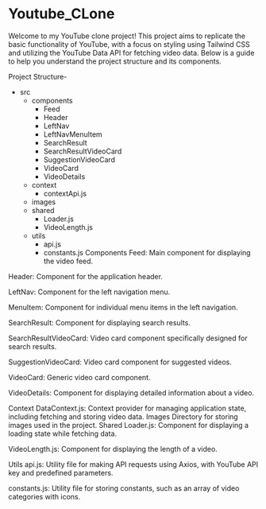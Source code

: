 # Youtube_CLone
Welcome to my YouTube clone project! This project aims to replicate the basic functionality of YouTube, with a focus on styling using Tailwind CSS and utilizing the YouTube Data API for fetching video data. Below is a guide to help you understand the project structure and its components.

Project Structure-
- src
  - components
    - Feed
    - Header
    - LeftNav
    - LeftNavMenuItem
    - SearchResult
    - SearchResultVideoCard
    - SuggestionVideoCard
    - VideoCard
    - VideoDetails
  - context
    - contextApi.js
  - images
  - shared
    - Loader.js
    - VideoLength.js
  - utils
    - api.js
    - constants.js
Components
Feed: Main component for displaying the video feed.

Header: Component for the application header.

LeftNav: Component for the left navigation menu.

MenuItem: Component for individual menu items in the left navigation.

SearchResult: Component for displaying search results.

SearchResultVideoCard: Video card component specifically designed for search results.

SuggestionVideoCard: Video card component for suggested videos.

VideoCard: Generic video card component.

VideoDetails: Component for displaying detailed information about a video.

Context
DataContext.js: Context provider for managing application state, including fetching and storing video data.
Images
Directory for storing images used in the project.
Shared
Loader.js: Component for displaying a loading state while fetching data.

VideoLength.js: Component for displaying the length of a video.

Utils
api.js: Utility file for making API requests using Axios, with YouTube API key and predefined parameters.

constants.js: Utility file for storing constants, such as an array of video categories with icons.

